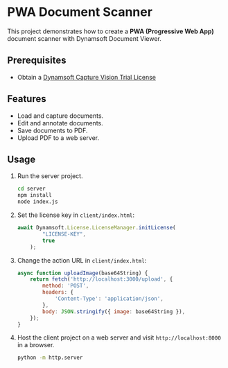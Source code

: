 # PWA Document Scanner
This project demonstrates how to create a **PWA (Progressive Web App)** document scanner with Dynamsoft Document Viewer.

## Prerequisites
- Obtain a [Dynamsoft Capture Vision Trial License](https://www.dynamsoft.com/customer/license/trialLicense/?product=dcv&package=cross-platform)


## Features
- Load and capture documents.
- Edit and annotate documents.
- Save documents to PDF.
- Upload PDF to a web server.

## Usage
1. Run the server project.

    ```bash
    cd server
    npm install
    node index.js
    ```

2. Set the license key in `client/index.html`:

    ```js
    await Dynamsoft.License.LicenseManager.initLicense(
            "LICENSE-KEY",
            true
        );
    ```

3. Change the action URL in `client/index.html`:

    ```js
    async function uploadImage(base64String) {
        return fetch('http://localhost:3000/upload', {
            method: 'POST',
            headers: {
                'Content-Type': 'application/json',
            },
            body: JSON.stringify({ image: base64String }),
        });
    }
    ```

4. Host the client project on a web server and visit `http://localhost:8000` in a browser.

    ```bash
    python -m http.server
    ```

